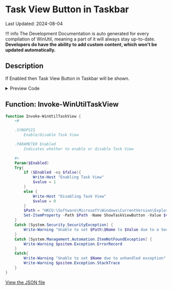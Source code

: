﻿# Task View Button in Taskbar

Last Updated: 2024-08-04


!!! info
     The Development Documentation is auto generated for every compilation of WinUtil, meaning a part of it will always stay up-to-date. **Developers do have the ability to add custom content, which won't be updated automatically.**


## Description

If Enabled then Task View Button in Taskbar will be shown.

<!-- BEGIN CUSTOM CONTENT -->

<!-- END CUSTOM CONTENT -->

<details>
<summary>Preview Code</summary>

```json
{
    "Content":  "Task View Button in Taskbar",
    "Description":  "If Enabled then Task View Button in Taskbar will be shown.",
    "category":  "Customize Preferences",
    "link":  "https://christitustech.github.io/winutil/dev/tweaks/Shortcuts/Shortcut",
    "panel":  "2",
    "Order":  "a203_",
    "Type":  "Toggle"
}
```
</details>

## Function: Invoke-WinUtilTaskView
```powershell
function Invoke-WinUtilTaskView {
    <#

    .SYNOPSIS
        Enable/Disable Task View

    .PARAMETER Enabled
        Indicates whether to enable or disable Task View

    #>
    Param($Enabled)
    Try{
        if ($Enabled -eq $false){
            Write-Host "Enabling Task View"
            $value = 1
        }
        else {
            Write-Host "Disabling Task View"
            $value = 0
        }
        $Path = "HKCU:\Software\Microsoft\Windows\CurrentVersion\Explorer\Advanced"
        Set-ItemProperty -Path $Path -Name ShowTaskViewButton -Value $value
    }
    Catch [System.Security.SecurityException] {
        Write-Warning "Unable to set $Path\$Name to $Value due to a Security Exception"
    }
    Catch [System.Management.Automation.ItemNotFoundException] {
        Write-Warning $psitem.Exception.ErrorRecord
    }
    Catch{
        Write-Warning "Unable to set $Name due to unhandled exception"
        Write-Warning $psitem.Exception.StackTrace
    }
}

```


<!-- BEGIN SECOND CUSTOM CONTENT -->

<!-- END SECOND CUSTOM CONTENT -->

[View the JSON file](https://github.com/ChrisTitusTech/winutil/tree/main/config/tweaks.json)

